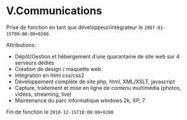# V.Communications

Prise de fonction en tant que développeur/intégrateur le `2007-01-15T09:00:00+0200`.

Attributions:

 - Dépôt/Gestion et hébergement d’une quarantaine de site web sur 4 serveurs dédiés
 - Création de design / maquette web.
 - Intégration en html css/css2
 - Développement complète de site php, html, XML/XSLT, javascript
 - Capture, traitement et mise en ligne de contenu multimédia (photos, vidéos, streaming,
live)
 - Maintenance du parc informatique windows 2k, XP, 7

Fin de fonction le `2010-12-15T18:00:00+0200`
